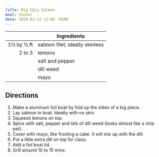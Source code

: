 ```yaml
---
title: Big Ugly Salmon
meal: dinner
date: 2019-03-12 12:00 -0500
---
```


|| Ingredients |
|-:|-|
1½ by ½ ft | salmon filet, ideally skinless
2 to 3     | lemons
&nbsp;     | salt and pepper
&nbsp;     | dill weed
&nbsp;     | mayo

## Directions

1. Make a aluminum foil boat by fold up the sides of a big piece.
2. Lay salmon in boat. Ideally with no skin.
3. Squeeze lemons on top.
4. Spice with salt, pepper and lots of dill weed (looks almost like a chia pet).
5. Cover with mayo, like frosting a cake. It will mix up with the dill.
6. Put a little extra dill on top for class.
7. Add a foil boat lid.
8. Grill around 10 to 15 mins.
